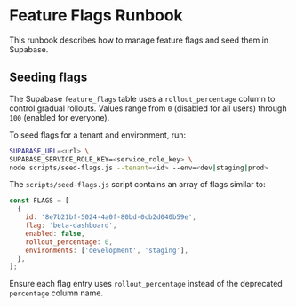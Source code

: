 # Feature Flags Runbook

This runbook describes how to manage feature flags and seed them in Supabase.

## Seeding flags

The Supabase `feature_flags` table uses a `rollout_percentage` column to
control gradual rollouts. Values range from `0` (disabled for all users)
through `100` (enabled for everyone).

To seed flags for a tenant and environment, run:

```bash
SUPABASE_URL=<url> \
SUPABASE_SERVICE_ROLE_KEY=<service_role_key> \
node scripts/seed-flags.js --tenant=<id> --env=<dev|staging|prod>
```

The `scripts/seed-flags.js` script contains an array of flags similar to:

```js
const FLAGS = [
  {
    id: '8e7b21bf-5024-4a0f-80bd-0cb2d040b59e',
    flag: 'beta-dashboard',
    enabled: false,
    rollout_percentage: 0,
    environments: ['development', 'staging'],
  },
];
```

Ensure each flag entry uses `rollout_percentage` instead of the deprecated
`percentage` column name.

